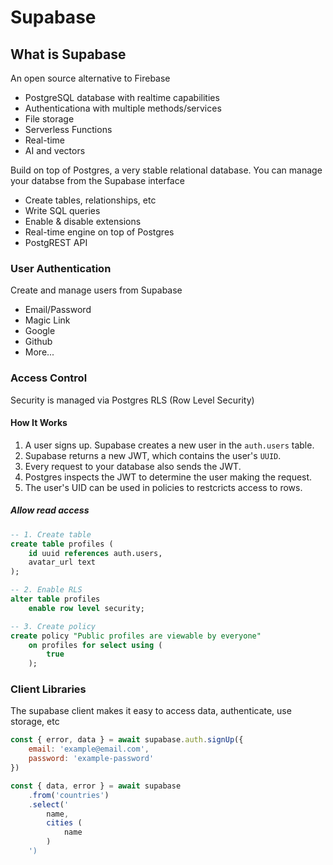 
# Supabase

## What is Supabase

An open source alternative to Firebase

- PostgreSQL database with realtime capabilities
- Authenticationa with multiple methods/services
- File storage
- Serverless Functions
- Real-time
- AI and vectors

Build on top of Postgres, a very stable relational database. You can manage your databse from the Supabase interface

- Create tables, relationships, etc
- Write SQL queries
- Enable & disable extensions
- Real-time engine on top of Postgres
- PostgREST API

### User Authentication

Create and manage users from Supabase

- Email/Password
- Magic Link
- Google
- Github
- More...

### Access Control

Security is managed via Postgres RLS (Row Level Security)

#### How It Works

1. A user signs up. Supabase creates a new user in the `auth.users` table.
2. Supabase returns a new JWT, which contains the user's `UUID`.
3. Every request to your database also sends the JWT.
4. Postgres inspects the JWT to determine the user making the request.
5. The user's UID can be used in policies to restcricts access to rows.

##### Allow read access

``` sql
-- 1. Create table  
create table profiles (
    id uuid references auth.users,
    avatar_url text
);

-- 2. Enable RLS
alter table profiles
    enable row level security;

-- 3. Create policy
create policy "Public profiles are viewable by everyone"
    on profiles for select using (
        true
    );
```

### Client Libraries

The supabase client makes it easy to access data, authenticate, use storage, etc

``` js
const { error, data } = await supabase.auth.signUp({
    email: 'example@email.com',
    password: 'example-password'
})
```

``` js
const { data, error } = await supabase
    .from('countries')
    .select('
        name,
        cities (
            name
        )
    ')
```
